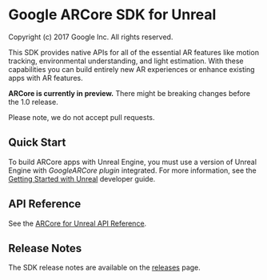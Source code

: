 Google ARCore SDK for Unreal
=====================
Copyright (c) 2017 Google Inc.  All rights reserved.

This SDK provides native APIs for all of the essential AR features like motion tracking, environmental understanding, and light estimation. With these capabilities you can build entirely new AR experiences or enhance existing apps with AR features.

**ARCore is currently in preview.** There might be breaking changes before the 1.0 release.

Please note, we do not accept pull requests.


## Quick Start

To build ARCore apps with Unreal Engine, you must use a version of Unreal Engine with _GoogleARCore plugin_ integrated. For more information, see the [Getting Started with Unreal](//developers.google.com/ar/develop/unreal/getting-started) developer guide.


## API Reference

See the [ARCore for Unreal API Reference](//developers.google.com/ar/reference/unreal).


## Release Notes

The SDK release notes are available on the [releases](//github.com/google-ar/arcore-unreal-sdk/releases) page.